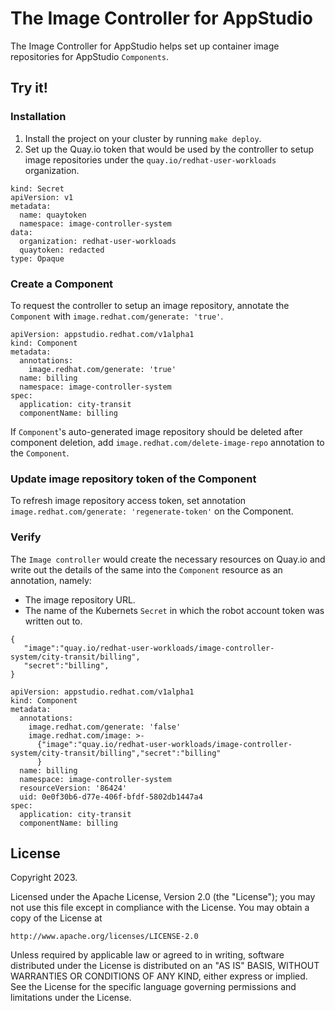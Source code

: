 # The Image Controller for AppStudio
The Image Controller for AppStudio helps set up container image repositories for AppStudio `Components`. 

## Try it!

### Installation

1. Install the project on your cluster by running `make deploy`. 
2. Set up the Quay.io token that would be used by the controller to setup image repositories under the `quay.io/redhat-user-workloads` organization.

```
kind: Secret
apiVersion: v1
metadata:
  name: quaytoken
  namespace: image-controller-system
data:
  organization: redhat-user-workloads
  quaytoken: redacted
type: Opaque
```


### Create a Component

To request the controller to setup an image repository, annotate the `Component` with `image.redhat.com/generate: 'true'`.


```
apiVersion: appstudio.redhat.com/v1alpha1
kind: Component
metadata:
  annotations:
    image.redhat.com/generate: 'true'
  name: billing
  namespace: image-controller-system
spec:
  application: city-transit
  componentName: billing
```

If `Component`'s auto-generated image repository should be deleted after component deletion, add `image.redhat.com/delete-image-repo` annotation to the `Component`.

### Update image repository token of the Component

To refresh image repository access token, set annotation `image.redhat.com/generate: 'regenerate-token'` on the Component.

### Verify 

The `Image controller` would create the necessary resources on Quay.io and write out the details of the same into the `Component` resource as an annotation, namely: 

* The image repository URL.
* The name of the Kubernets `Secret` in which the robot account token was written out to.

```
{
   "image":"quay.io/redhat-user-workloads/image-controller-system/city-transit/billing",
   "secret":"billing",
}
```

```
apiVersion: appstudio.redhat.com/v1alpha1
kind: Component
metadata:
  annotations:
    image.redhat.com/generate: 'false'
    image.redhat.com/image: >-
      {"image":"quay.io/redhat-user-workloads/image-controller-system/city-transit/billing","secret":"billing"
      }
  name: billing
  namespace: image-controller-system
  resourceVersion: '86424'
  uid: 0e0f30b6-d77e-406f-bfdf-5802db1447a4
spec:
  application: city-transit
  componentName: billing
```

## License

Copyright 2023.

Licensed under the Apache License, Version 2.0 (the "License");
you may not use this file except in compliance with the License.
You may obtain a copy of the License at

    http://www.apache.org/licenses/LICENSE-2.0

Unless required by applicable law or agreed to in writing, software
distributed under the License is distributed on an "AS IS" BASIS,
WITHOUT WARRANTIES OR CONDITIONS OF ANY KIND, either express or implied.
See the License for the specific language governing permissions and
limitations under the License.


